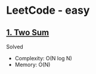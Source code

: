 # LeetCode - easy

## [1. Two Sum](https://leetcode.com/problems/two-sum/)

Solved

* Complexity: O(N log N)
* Memory: O(N)
